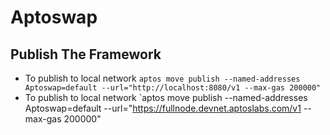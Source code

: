 # Aptoswap

## Publish The Framework

- To publish to local network `aptos move publish --named-addresses Aptoswap=default --url="http://localhost:8080/v1 --max-gas 200000"`
- To publish to local network `aptos move publish --named-addresses Aptoswap=default --url="https://fullnode.devnet.aptoslabs.com/v1 --max-gas 200000"